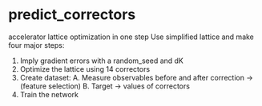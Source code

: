 # predict_correctors
accelerator lattice optimization in one step
Use simplified lattice and make four major steps:
1) Imply gradient errors with a random_seed and dK
2) Optimize the lattice using 14 correctors
3) Create dataset: A. Measure observables before and after correction -> (feature selection) B. Target -> values of correctors
4) Train the network
